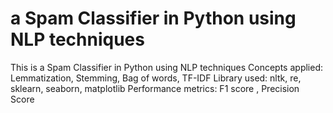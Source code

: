 # a Spam Classifier in Python using NLP techniques 
This is a Spam Classifier in Python using NLP techniques
Concepts applied: Lemmatization, Stemming, Bag of words, TF-IDF 
Library used: nltk, re, sklearn, seaborn, matplotlib
Performance metrics: F1 score , Precision Score
